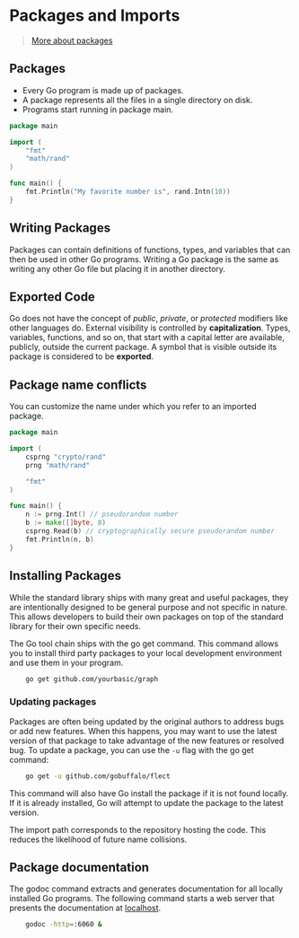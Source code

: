 # Packages and Imports

>[More about packages](https://www.digitalocean.com/community/tutorials/how-to-write-packages-in-go)

## Packages

- Every Go program is made up of packages.
- A package represents all the files in a single directory on disk.
- Programs start running in package main.

```go
package main

import (
    "fmt"
    "math/rand"
)

func main() {
    fmt.Println("My favorite number is", rand.Intn(10))
}
```

## Writing Packages

Packages can contain definitions of functions, types, and variables that can then be used in other Go programs. Writing a Go package is the same as writing any other Go file but placing it in another directory.

## Exported Code

Go does not have the concept of *public*, *private*, or *protected* modifiers like other languages do. External visibility is controlled by **capitalization**. Types, variables, functions, and so on, that start with a capital letter are available, publicly, outside the current package. A symbol that is visible outside its package is considered to be **exported**.

## Package name conflicts

You can customize the name under which you refer to an imported package.

```go
package main

import (
    csprng "crypto/rand"
    prng "math/rand"

    "fmt"
)

func main() {
    n := prng.Int() // pseudorandom number
    b := make([]byte, 8)
    csprng.Read(b) // cryptographically secure pseudorandom number
    fmt.Println(n, b)
}
```

## Installing Packages

While the standard library ships with many great and useful packages, they are intentionally designed to be general purpose and not specific in nature. This allows developers to build their own packages on top of the standard library for their own specific needs.

The Go tool chain ships with the go get command. This command allows you to install third party packages to your local development environment and use them in your program.

```bash
    go get github.com/yourbasic/graph
```

### Updating packages

Packages are often being updated by the original authors to address bugs or add new features. When this happens, you may want to use the latest version of that package to take advantage of the new features or resolved bug. To update a package, you can use the `-u` flag with the go get command:

```bash
    go get -u github.com/gobuffalo/flect
```

This command will also have Go install the package if it is not found locally. If it is already installed, Go will attempt to update the package to the latest version.

The import path corresponds to the repository hosting the code. This reduces the likelihood of future name collisions.

## Package documentation

The godoc command extracts and generates documentation for all locally installed Go programs. The following command starts a web server that presents the documentation at [localhost](http://localhost:6060/).

```bash
    godoc -http=:6060 &
```
